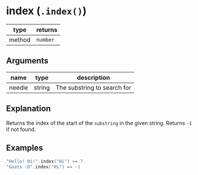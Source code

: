 # index (`.index()`)


| type | returns |
| ---- | ------- |
| method | `number` |

## Arguments
| name | type | description |
| ---- | ---- | ----------- |
| needle | string | The substring to search for |

## Explanation
Returns the index of the start of the `substring` in the given string. Returns `-1` if not found.

## Examples

```swift
"Hello! Hi!".index("Hi") == 7
"Goats :D".index("Hi") == -1
```
